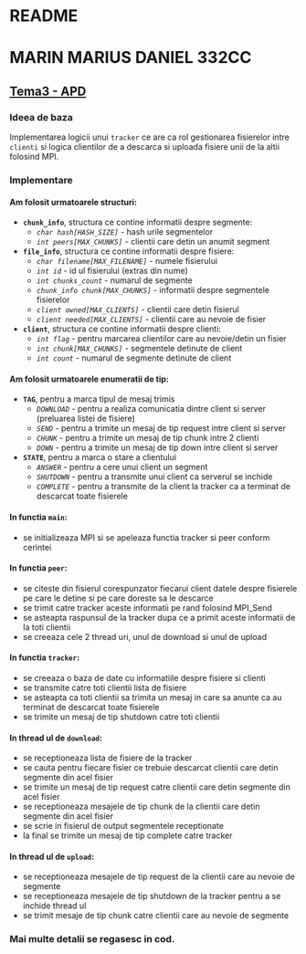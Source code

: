 # README 
# MARIN MARIUS DANIEL 332CC
## [Tema3 - APD](https://gitlab.cs.pub.ro/apd/tema3)

### Ideea de baza
Implementarea logicii unui `tracker` ce are ca rol gestionarea
fisierelor intre `clienti` si logica clientilor de a descarca
si uploada fisiere unii de la altii folosind MPI. 

### Implementare
#### Am folosit urmatoarele structuri:
- **`chunk_info`**, structura ce contine informatii despre segmente:
    - *`char hash[HASH_SIZE]`* - hash urile segmentelor
    - *`int peers[MAX_CHUNKS]`* - clientii care detin un anumit segment
- **`file_info`**, structura ce contine informatii despre fisiere:
    - *`char filename[MAX_FILENAME]`* - numele fisierului
    - *`int id`* - id ul fisierului (extras din nume)
    - *`int chunks_count`* - numarul de segmente
    - *`chunk_info chunk[MAX_CHUNKS]`* - informatii despre segmentele fisierelor
    - *`client owned[MAX_CLIENTS]`* - clientii care detin fisierul
    - *`client needed[MAX_CLIENTS]`* - clientii care au nevoie de fisier
- **`client`**, structura ce contine informatii despre clienti:
    - *`int flag`* - pentru marcarea clientilor care au nevoie/detin un fisier
    - *`int chunk[MAX_CHUNKS]`* - segmentele detinute de client
    - *`int count`* - numarul de segmente detinute de client

#### Am folosit urmatoarele enumeratii de tip:
- **`TAG`**, pentru a marca tipul de mesaj trimis
    - *`DOWNLOAD`* - pentru a realiza comunicatia dintre client si server (preluarea listei de fisiere)
    - *`SEND`* - pentru a trimite un mesaj de tip request intre client si server
    - *`CHUNK`* - pentru a trimite un mesaj de tip chunk intre 2 clienti
    - *`DOWN`* - pentru a trimite un mesaj de tip down
    intre client si server
- **`STATE`**, pentru a marca o stare a clientului
    - *`ANSWER`* - pentru a cere unui client un segment
    - *`SHUTDOWN`* - pentru a transmite unui client ca serverul se inchide
    - *`COMPLETE`* - pentru a transmite de la client la tracker ca a terminat de descarcat toate fisierele

#### In functia `main`:
* se initializeaza MPI si se apeleaza functia tracker si peer conform cerintei

#### In functia `peer`:
* se citeste din fisierul corespunzator fiecarui client datele despre fisierele pe care le detine si pe
care doreste sa le descarce
* se trimit catre tracker aceste informatii pe rand folosind MPI_Send
* se asteapta raspunsul de la tracker dupa ce a primit
aceste informatii de la toti clientii
* se creeaza cele 2 thread uri, unul de download si unul de upload

#### In functia `tracker`:
* se creeaza o baza de date cu informatiile despre fisiere si clienti
* se transmite catre toti clientii lista de fisiere
* se asteapta ca toti clientii sa trimita un mesaj
in care sa anunte ca au terminat de descarcat toate fisierele
* se trimite un mesaj de tip shutdown catre toti clientii

#### In thread ul de `download`:
* se receptioneaza lista de fisiere de la tracker
* se cauta pentru fiecare fisier ce trebuie descarcat clientii care detin segmente din acel fisier
* se trimite un mesaj de tip request catre clientii care detin segmente din acel fisier
* se receptioneaza mesajele de tip chunk de la clientii care detin segmente din acel fisier
* se scrie in fisierul de output segmentele receptionate
* la final se trimite un mesaj de tip complete catre tracker

#### In thread ul de `upload`:
* se receptioneaza mesajele de tip request de la clientii care au nevoie de segmente
* se receptioneaza mesajele de tip shutdown de la tracker pentru a se inchide thread ul
* se trimit mesaje de tip chunk catre clientii care au nevoie de segmente

### Mai multe detalii se regasesc in cod.
